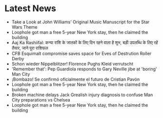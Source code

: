 # Latest News
-  Take a Look at John Williams' Original Music Manuscript for the Star Wars Theme
-  Loophole got man a free 5-year New York stay, then he claimed the building
-  Aaj Ka Rashiifal: कन्या राशि के जातकों के लिए दिन रहने वाला है शुभ, बड़ी उपलब्धि के लिए रहें तैयार, जाने पूरा राशिफल
-  CFB Esquimalt compromise saves space for Eves of Destrution Roller Derby
-  Schon wieder Nippelblitzer! Florence Pughs Kleid verrutscht
-  'Remember that': Pep Guardiola responds to Gary Neville jibe at 'boring' Man City
-  ¡Bombazo! Se confirmó oficialmente el futuro de Cristian Pavón
-  Loophole got man a free 5-year New York stay, then he claimed the building
-  Broken machine delays Jack Grealish injury diagnosis to confuse Man City preparations vs Chelsea
-  Loophole got man a free 5-year New York stay, then he claimed the building
